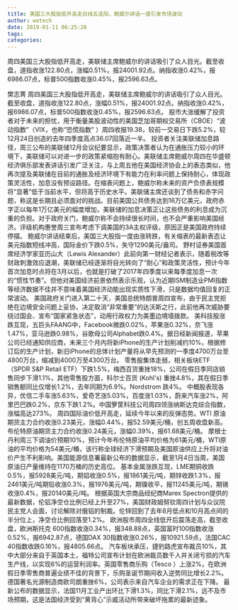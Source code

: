 ```yaml
---
title: 美国三大股指低开高走日线五连阳，鲍威尔讲话一度引发市场波动
author: wetech
date: 2019-01-11 06:25:28
tags: 
categories: 
---
```

周四美国三大股指低开高走，美联储主席鲍威尔的讲话吸引了众人目光。截至收盘，道指收涨122.80点，涨幅0.51%，报24001.92点。纳指收涨0.42%，报6986.07点，标普500指数收涨0.45%，报2596.63点。
<!-- more -->
樊志菁
周四美国三大股指低开高走，美联储主席鲍威尔的讲话吸引了众人目光。截至收盘，道指收涨122.80点，涨幅0.51%，报24001.92点。纳指收涨0.42%，报6986.07点，标普500指数收涨0.45%，报2596.63点。
股市大涨缓解了投资者对于未来的担忧，用于衡量美股波动性的美国芝加哥期权交易所（CBOE）“波动指数”（VIX，也称“恐慌指数” ）周四收报19.38，较前一交易日下跌5.2%，较12月24日创造的去年四季度高点36.07回落近一半。
投资者关注美联储加息路径，周三公布的美联储12月会议纪要显示，政策决策者认为在通胀压力较小的环境下，美联储可以对进一步的政策紧缩抱有耐心。美联储主席鲍威尔周四在华盛顿经济俱乐部发表讲话引发广泛关注，与上周五他在美国经济协会上的表态类似，他再次提及美联储在目前的通胀及经济环境下有能力在利率问题上保持耐心，体现政策灵活性，加息没有预设路径。在缩表问题上，鲍威尔称未来的资产负债表规模将“显著”低于当前水平，但将高于历史水平。美联储主席还谈到了债务和赤字问题，称这是长期且必须面对的挑战。目前美国公共债务达到16万亿美元，政府赤字正以每年1万亿美元的幅度增加，美联储的加息决策正让这些债务的利息成为沉重的负担。对于政府关门，鲍威尔称不会持续很长时间，也不会严重影响美国经济。评级机构惠誉周三宣布考虑下调美国的3A主权评级，原因正是美国政府持续停摆。
鲍威尔讲话结束后，美国三大股指一度由涨转跌，有关缩表的最新表态让美元指数短线冲高，国际金价下跌0.5%，失守1290美元/盎司。
野村证券美国首席经济学家亚历山大（Lewis Alexander）此前向第一财经记者表示，随着税改等财政刺激效应退潮，美联储已经逐渐将目光转向了“耐心”和政策灵活性，预计今年首次加息时点将在3月以后，也就是打破了2017年四季度以来每季度加息一次的“惯性节奏”。但他对美国经济前景依然表示乐观，认为近期ISM制造业PMI指数等经济数据不佳并不意味着美国经济动能出现实质性下滑，只是数据均值回复的正常波动。
美国政府关门进入第二十天，美国总统特朗普周四宣布，由于民主党拒绝在边境安全问题上妥协，决定取消“非常重要”的达沃斯之行，此前他再次威胁要绕过国会、宣布“国家紧急状态”，动用行政权力为美墨边境墙拨款。
美科技股涨跌互现，五巨头FAANG中，Facebook微跌0.02%，苹果涨0.32%，奈飞涨1.47%，亚马逊跌0.98%，谷歌母公司Alphabet跌0.4%。据日经新闻报道，苹果公司已经通知供应商，未来三个月内将新iPhone的生产计划削减约10%，根据修订后的生产计划，新旧iPhone的总体计划产量将从早先预测的一季度4700万台至4800万台，缩减到4000万至4300万台。
零售股集体走弱，相关板块ETF（SPDR S&P Retail ETF）下跌1.5%，梅西百货重挫18%，公司在假日季同店销售同步下滑1.1%，其他零售股方面，科尔士百货 (Kohl's) 重挫4.8%，其在假日季销售额同比仅增长1.2%，去年同期为6.9%。Nordstrom 跌4%。
中概股表现各异，优信二手车涨5.63%，爱奇艺涨5.03%，百度涨1.03%，蔚来汽车涨2%，阿里巴巴跌0.2%，京东下跌1.2%。中国箩筐科技公司周四领涨纳斯达克综合指数，涨幅高达273%。
周四国际油价低开高走，延续今年以来的反弹态势。WTI 原油期货主力合约收涨0.23美元，涨幅0.44%，报52.59美元/桶，创五周收盘新高。布伦特原油期货主力合约收涨0.24美元，涨幅0.39%，报61.68美元/桶。
摩根士丹利周三下调油价预期10%，预计今年布伦特原油平均价格为61美元/桶，WTI原油的平均价格为54美元/桶，该行称全球经济下滑预期及美国原油供应上升将对油价产生不利影响。美国能源信息署最新公布的数据显示，截至1月4日当周，美国原油日产量维持在1170万桶的历史高位。
基本金属涨跌互现，LME期铜收跌0.5%，报5928美元/吨，期铝收涨0.5%，报1861美元/吨，期锌收跌1.3%，报2461美元/吨期铅收涨0.3%，报1976美元/吨，期镍收平，报11245美元/吨，期锡收涨0.4%，报20140美元/吨。
根据英国大宗商品经纪商Marex Spectron提供的最新数据，伦铝净空仓比例已经上升至27%，美国财政姆努钦周四计划与众议院民主党人会面，讨论解除对俄铝的制裁。伦锌回到了去年8月低点和10月高点间的半分位上，净空仓比例回落至1.2%。
欧洲股市周四全线低开后震荡走高，截至收盘，欧洲斯托克 600指数收涨0.34%，报348.88点，英国富时100指数收涨0.52%，报6942.87点，德国DAX 30指数收涨0.26%，报10921.59点，法国CAC 40指数收跌0.16%，报4805.66点。
汽车板块承压，捷豹路虎宣布裁员10%，其中大部分来自于英国本土，福特公司宣布计划在欧洲裁员数千人并关闭亏损的汽车生产线，以实现6%的运营利润率。英国零售商乐购（Tesco ）上涨2%，在欧洲假日季零售商普遍业绩不佳的背景下，乐购圣诞节期间收入逆势同比增长2.2%。德国著名光源制造商欧司朗重挫6%，公司表示来自汽车企业的需求正在下降。
最新公布的数据显示，法国11月工业产出环比下滑1.3%，同比下滑2.1%，远不及市场预期，这是法国经济受到“黄背心”示威活动所带来破坏拖累的最新迹象。
 
 
